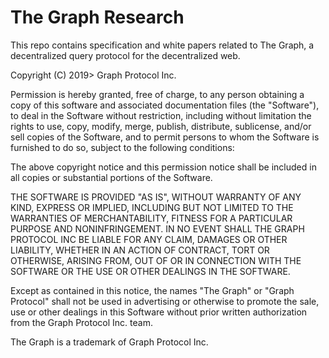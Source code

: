 # The Graph Research

This repo contains specification and white papers related to The Graph, a decentralized query protocol for the decentralized web.

Copyright (C) 2019> Graph Protocol Inc.

Permission is hereby granted, free of charge, to any person obtaining a copy of this software and associated documentation files (the "Software"), to deal in the Software without restriction, including without limitation the rights to use, copy, modify, merge, publish, distribute, sublicense, and/or sell copies of the Software, and to permit persons to whom the Software is furnished to do so, subject to the following conditions:

The above copyright notice and this permission notice shall be included in all copies or substantial portions of the Software.

THE SOFTWARE IS PROVIDED "AS IS", WITHOUT WARRANTY OF ANY KIND, EXPRESS OR IMPLIED, INCLUDING BUT NOT LIMITED TO THE WARRANTIES OF MERCHANTABILITY, FITNESS FOR A PARTICULAR PURPOSE AND NONINFRINGEMENT. IN NO EVENT SHALL THE GRAPH PROTOCOL INC  BE LIABLE FOR ANY CLAIM, DAMAGES OR OTHER LIABILITY, WHETHER IN AN ACTION OF CONTRACT, TORT OR OTHERWISE, ARISING FROM, OUT OF OR IN CONNECTION WITH THE SOFTWARE OR THE USE OR OTHER DEALINGS IN THE SOFTWARE.

Except as contained in this notice, the names "The Graph" or "Graph Protocol" shall not be used in advertising or otherwise to promote the sale, use or other dealings in this Software without prior written authorization from the Graph Protocol Inc. team.

The Graph is a trademark of Graph Protocol Inc.
